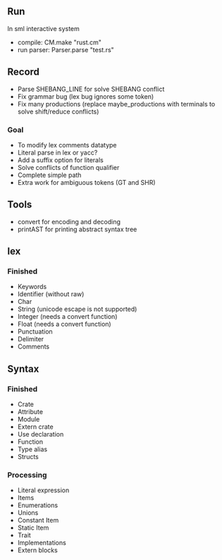 ## Run
In sml interactive system
+ compile: CM.make "rust.cm"
+ run parser: Parser.parse "test.rs"

## Record
+ Parse SHEBANG_LINE for solve SHEBANG conflict
+ Fix grammar bug (lex bug ignores some token)
+ Fix many productions (replace maybe_productions with terminals to solve shift/reduce conflicts)
### Goal
+ To modify lex comments datatype
+ Literal parse in lex or yacc?
+ Add a suffix option for literals
+ Solve conflicts of function qualifier
+ Complete simple path
+ Extra work for ambiguous tokens (GT and SHR)

## Tools
+ convert for encoding and decoding
+ printAST for printing abstract syntax tree

## lex
### Finished
+ Keywords
+ Identifier (without raw)
+ Char
+ String (unicode escape is not supported)
+ Integer (needs a convert function)
+ Float (needs a convert function)
+ Punctuation
+ Delimiter
+ Comments

## Syntax
### Finished
+ Crate
+ Attribute
+ Module
+ Extern crate
+ Use declaration
+ Function
+ Type alias
+ Structs
### Processing
+ Literal expression
+ Items
+ Enumerations
+ Unions
+ Constant Item
+ Static Item
+ Trait
+ Implementations
+ Extern blocks
